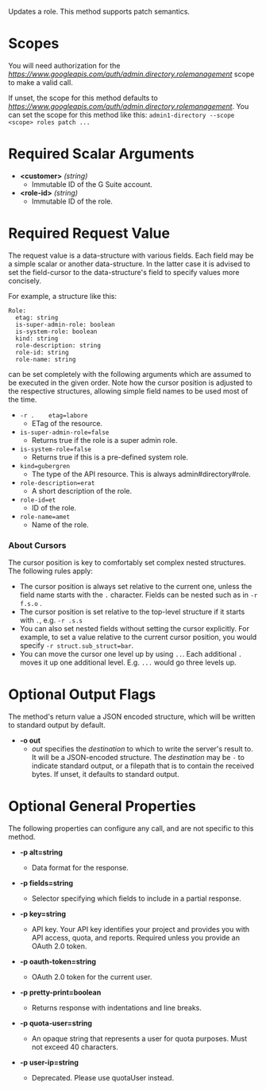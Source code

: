 Updates a role. This method supports patch semantics.
# Scopes

You will need authorization for the *https://www.googleapis.com/auth/admin.directory.rolemanagement* scope to make a valid call.

If unset, the scope for this method defaults to *https://www.googleapis.com/auth/admin.directory.rolemanagement*.
You can set the scope for this method like this: `admin1-directory --scope <scope> roles patch ...`
# Required Scalar Arguments
* **&lt;customer&gt;** *(string)*
    - Immutable ID of the G Suite account.
* **&lt;role-id&gt;** *(string)*
    - Immutable ID of the role.
# Required Request Value

The request value is a data-structure with various fields. Each field may be a simple scalar or another data-structure.
In the latter case it is advised to set the field-cursor to the data-structure's field to specify values more concisely.

For example, a structure like this:
```
Role:
  etag: string
  is-super-admin-role: boolean
  is-system-role: boolean
  kind: string
  role-description: string
  role-id: string
  role-name: string

```

can be set completely with the following arguments which are assumed to be executed in the given order. Note how the cursor position is adjusted to the respective structures, allowing simple field names to be used most of the time.

* `-r .    etag=labore`
    - ETag of the resource.
* `is-super-admin-role=false`
    - Returns true if the role is a super admin role.
* `is-system-role=false`
    - Returns true if this is a pre-defined system role.
* `kind=gubergren`
    - The type of the API resource. This is always admin#directory#role.
* `role-description=erat`
    - A short description of the role.
* `role-id=et`
    - ID of the role.
* `role-name=amet`
    - Name of the role.


### About Cursors

The cursor position is key to comfortably set complex nested structures. The following rules apply:

* The cursor position is always set relative to the current one, unless the field name starts with the `.` character. Fields can be nested such as in `-r f.s.o` .
* The cursor position is set relative to the top-level structure if it starts with `.`, e.g. `-r .s.s`
* You can also set nested fields without setting the cursor explicitly. For example, to set a value relative to the current cursor position, you would specify `-r struct.sub_struct=bar`.
* You can move the cursor one level up by using `..`. Each additional `.` moves it up one additional level. E.g. `...` would go three levels up.


# Optional Output Flags

The method's return value a JSON encoded structure, which will be written to standard output by default.

* **-o out**
    - *out* specifies the *destination* to which to write the server's result to.
      It will be a JSON-encoded structure.
      The *destination* may be `-` to indicate standard output, or a filepath that is to contain the received bytes.
      If unset, it defaults to standard output.
# Optional General Properties

The following properties can configure any call, and are not specific to this method.

* **-p alt=string**
    - Data format for the response.

* **-p fields=string**
    - Selector specifying which fields to include in a partial response.

* **-p key=string**
    - API key. Your API key identifies your project and provides you with API access, quota, and reports. Required unless you provide an OAuth 2.0 token.

* **-p oauth-token=string**
    - OAuth 2.0 token for the current user.

* **-p pretty-print=boolean**
    - Returns response with indentations and line breaks.

* **-p quota-user=string**
    - An opaque string that represents a user for quota purposes. Must not exceed 40 characters.

* **-p user-ip=string**
    - Deprecated. Please use quotaUser instead.
